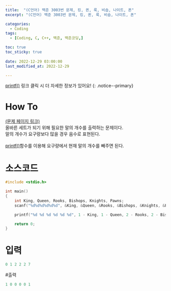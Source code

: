 ```yaml
---
title:  "(C언어) 백준 3003번 문제, 킹, 퀸, 룩, 비숍, 나이트, 폰" 
excerpt: "(C언어) 백준 3003번 문제, 킹, 퀸, 룩, 비숍, 나이트, 폰"

categories:
  - Coding
tags:
  - [Coding, C, C++, 백준, 백준코딩,]

toc: true
toc_sticky: true
 
date: 2022-12-29 03:00:00
last_modified_at: 2022-12-29

---
```


[printf()](https://jbl28.github.io/c/printf/) 링크 클릭 시 더 자세한 정보가 있어요!
{: .notice--primary} 

# How To
[(문제 페이지 링크)](https://www.acmicpc.net/problem/3003)<br>
올바른 세트가 되기 위해 필요한 말의 개수를 출력하는 문제이다.<br>
말의 개수가 요구량보다 많을 경우 음수로 표현된다.<br><br>
[printf()](https://jbl28.github.io/c/printf/)함수를 이용해 요구량에서 현재 말의 개수를 빼주면 된다.<br>

# 소스코드
```cpp
#include <stdio.h>

int main()
{
	int King, Queen, Rooks, Bishops, Knights, Pawns;
	scanf("%d%d%d%d%d%d", &King, &Queen, &Rooks, &Bishops, &Knights, &Pawns);

	printf("%d %d %d %d %d %d", 1 - King, 1 - Queen, 2 - Rooks, 2 - Bishops, 2 - Knights, 8 - Pawns);

	return 0;
}
```

# 입력
```cpp
0 1 2 2 2 7
```

#출력
```cpp
1 0 0 0 0 1
```
